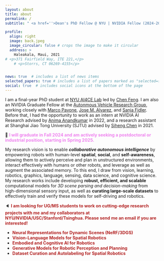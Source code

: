 ```yaml
---
layout: about
title: about
permalink: /
subtitle: " <a href=''>Dean's PhD Fellow @ NYU | NVIDIA Fellow (2024-2025)</a>"

profile:
  align: right
  image: back.jpeg
  image_circular: false # crops the image to make it circular
  address: >
    Haleakala, Maui, 2021
# <p>371 Fairfield Way, ITE 221,</p>
    # <p>Storrs, CT 06269-4155</p>


news: true  # includes a list of news items
selected_papers: true # includes a list of papers marked as "selected={true}"
social: true  # includes social icons at the bottom of the page
---
```


I am a final-year PhD student at <a href='https://ai4ce.github.io'>NYU AI4CE Lab</a> led by <a href='https://scholar.google.com/citations?user=YeG8ZM0AAAAJ&hl=en'>Chen Feng</a>. I am also an NVIDIA Graduate Fellow at the <a href='https://nvr-avg.github.io/'>Autonmous Vehicle Research Group</a>, working closely with <a href='https://scholar.google.com/citations?user=RhOpyXcAAAAJ&hl=en'>Marco Pavone</a>, <a href='https://scholar.google.com/citations?user=Oyx-_UIAAAAJ&hl=en'>Jose M. Alvarez</a>, and <a href='https://scholar.google.com/citations?hl=en&user=CUlqK5EAAAAJ'>Sanja Fidler</a>. Before that, I had the opportunity to work as an intern at NVIDIA AI Research advised by <a href='https://scholar.google.com/citations?user=bEcLezcAAAAJ&hl=en'>Anima Anandkumar</a> in 2022, and a research assistant at Shanghai Jiao Tong University (SJTU) advised by <a href='https://scholar.google.com/citations?user=W_Q33RMAAAAJ&hl=en'>Siheng Chen</a> in 2021.  

:pray: <b><font color="violet">I will graduate in Fall 2024 and am actively seeking a postdoctoral or industrial position, starting in Spring 2025. </font></b>

My research vision is to enable ***collaborative autonomous intelligence*** by empowering robots with human-level **spatial**, **social**, and **self-awareness**, allowing them to actively perceive and plan in unstructured environments, interact effectively with humans or other robots, and leverage as well as augment the associated memory. To this end, I draw from vision, learning, robotics, graphics, language, sensing, data science, and cognitive science. My research works include developing **robust, efficient, and scalable** computational models for *3D scene parsing and decision-making* from high-dimensional sensory input, as well as **curating large-scale datasets** to effectively train and verify these models for self-driving and robotics.

:speaker: <b><font color="firebrick">I am looking for UG/MS students to work on cutting-edge research projects with me and my collaborators at NYU/NVIDIA/USC/Stanford/Tsinghua. Please send me an email if you are interested! </font></b>

<ul>
  <li><b><font color="firebrick">Neural Representations for Dynamic Scenes (NeRF/3DGS) </font></b></li>
  <li><b><font color="firebrick">Vision-Language Models for Spatial Robotics </font></b></li>
  <li><b><font color="firebrick">Embodied and Cognitive AI for Robotics </font></b></li>
  <li><b><font color="firebrick">Generative Models for Robotic Perception and Planning </font></b></li>
  <li><b><font color="firebrick">Dataset Curation and Autolabeling for Spatial Robotics </font></b></li>
</ul>
